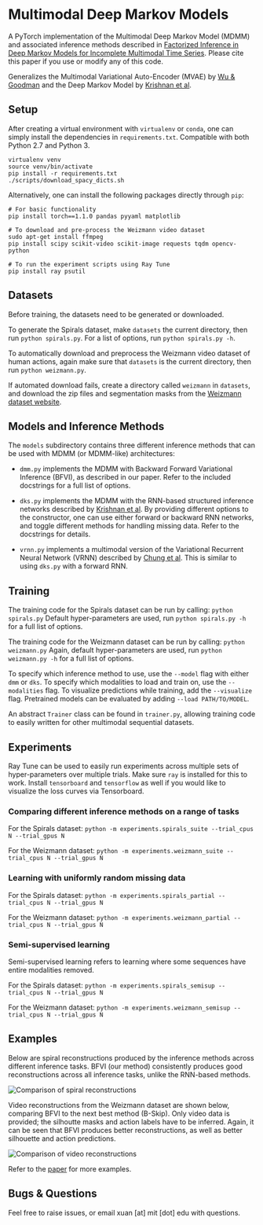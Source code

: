 # Multimodal Deep Markov Models

A PyTorch implementation of the Multimodal Deep Markov Model (MDMM) and associated inference methods described in [Factorized Inference in Deep Markov Models for Incomplete Multimodal Time Series](https://arxiv.org/abs/1905.13570). Please cite this paper if you use or modify any of this code.

Generalizes the Multimodal Variational Auto-Encoder (MVAE) by [Wu & Goodman](https://papers.nips.cc/paper/7801-multimodal-generative-models-for-scalable-weakly-supervised-learning) and the Deep Markov Model by [Krishnan et al](https://www.aaai.org/ocs/index.php/AAAI/AAAI17/paper/view/14215).

## Setup

After creating a virtual environment with `virtualenv` or `conda`, one can simply install the dependencies in `requirements.txt`. Compatible with both Python 2.7 and Python 3.

```
virtualenv venv
source venv/bin/activate
pip install -r requirements.txt
./scripts/download_spacy_dicts.sh 
```

Alternatively, one can install the following packages directly through `pip`:
```
# For basic functionality
pip install torch==1.1.0 pandas pyyaml matplotlib

# To download and pre-process the Weizmann video dataset
sudo apt-get install ffmpeg
pip install scipy scikit-video scikit-image requests tqdm opencv-python

# To run the experiment scripts using Ray Tune
pip install ray psutil
```

## Datasets

Before training, the datasets need to be generated or downloaded.

To generate the Spirals dataset, make `datasets` the current directory, then run `python spirals.py`. For a list of options, run `python spirals.py -h`.  

To automatically download and preprocess the Weizmann video dataset of human actions, again make sure that `datasets` is the current directory, then run `python weizmann.py`.

If automated download fails, create a directory called `weizmann` in `datasets`, and download the zip files and segmentation masks from the [Weizmann dataset website](http://www.wisdom.weizmann.ac.il/~vision/SpaceTimeActions.html).

## Models and Inference Methods

The `models` subdirectory contains three different inference methods that can be used with MDMM (or MDMM-like) architectures:

- `dmm.py` implements the MDMM with Backward Forward Variational Inference (BFVI), as described in our paper. Refer to the included docstrings for a full list of options.

- `dks.py` implements the MDMM with the RNN-based structured inference networks described by [Krishnan et al](https://www.aaai.org/ocs/index.php/AAAI/AAAI17/paper/view/14215). By providing different options to the constructor, one can use either forward or backward RNN networks, and toggle different methods for handling missing data. Refer to the docstrings for details.

- `vrnn.py` implements a multimodal version of the Variational Recurrent Neural Network (VRNN) described by [Chung et al](https://papers.nips.cc/paper/5653-a-recurrent-latent-variable-model-for-sequential-data). This is similar to using `dks.py` with a forward RNN.

## Training

The training code for the Spirals dataset can be run by calling:
```python spirals.py```
Default hyper-parameters are used, run `python spirals.py -h` for a full list of options.

The training code for the Weizmann dataset can be run by calling:
```python weizmann.py```
Again, default hyper-parameters are used, run `python weizmann.py -h` for a full list of options.

To specify which inference method to use, use the `--model` flag with either `dmm` or `dks`. To specify which modalities to load and train on, use the `--modalities` flag. To visualize predictions while training, add the `--visualize` flag. Pretrained models can be evaluated by adding `--load PATH/TO/MODEL`.

An abstract `Trainer` class can be found in `trainer.py`, allowing training code to easily written for other multimodal sequential datasets.

## Experiments

Ray Tune can be used to easily run experiments across multiple sets of hyper-parameters over multiple trials. Make sure `ray` is installed for this to work. Install `tensorboard` and `tensorflow` as well if you would like to visualize the loss curves via Tensorboard.

### Comparing different inference methods on a range of tasks

For the Spirals dataset:
```python -m experiments.spirals_suite --trial_cpus N --trial_gpus N```

For the Weizmann dataset:
```python -m experiments.weizmann_suite --trial_cpus N --trial_gpus N```

### Learning with uniformly random missing data

For the Spirals dataset:
```python -m experiments.spirals_partial --trial_cpus N --trial_gpus N```

For the Weizmann dataset:
```python -m experiments.weizmann_partial --trial_cpus N --trial_gpus N```

### Semi-supervised learning

Semi-supervised learning refers to learning where some sequences have entire modalities removed.

For the Spirals dataset:
```python -m experiments.spirals_semisup --trial_cpus N --trial_gpus N```

For the Weizmann dataset:
```python -m experiments.weizmann_semisup --trial_cpus N --trial_gpus N```

## Examples

Below are spiral reconstructions produced by the inference methods across different inference tasks. BFVI (our method) consistently produces good reconstructions across all inference tasks, unlike the RNN-based methods.

![Comparison of spiral reconstructions](/images/spirals_comparison.png)

Video reconstructions from the Weizmann dataset are shown below, comparing BFVI to the next best method (B-Skip). Only video data is provided; the silhoutte masks and action labels have to be inferred. Again, it can be seen that BFVI produces better reconstructions, as well as better silhouette and action predictions.

![Comparison of video reconstructions](/images/weizmann_comparison.png)

Refer to the [paper](https://arxiv.org/abs/1905.13570) for more examples.

## Bugs & Questions

Feel free to raise issues, or email xuan [at] mit [dot] edu with questions.
